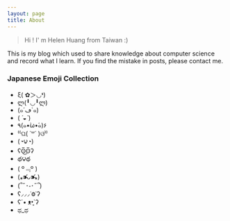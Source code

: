 ```yaml
---
layout: page
title: About
---
```


> Hi ! I' m Helen Huang from Taiwan :) <br />

This is my blog which used to share knowledge about computer science and record what I learn.
If you find the mistake in posts, please contact me.


### Japanese Emoji Collection
- ξ( ✿＞◡❛)
- ლ(╹◡╹ლ)
- (๑´ڡ`๑)
- ( *´◒`*)
- ٩(๑•̀ω•́๑)۶
- ⁽⁽ଘ( ˙꒳˙ )ଓ⁾⁾
- (◔౪◔)
- ʕʘ̅͜ʘ̅ʔ
- థ౪థ
- ( º﹃º )
- (⁎⁍̴̛ᴗ⁍̴̛⁎)
- (՞˶･֊･˶՞)
- ʕ⸝⸝⸝˙Ⱉ˙ʔ
- ʕ´• ᴥ•̥`ʔ
- ಥ_ಥ